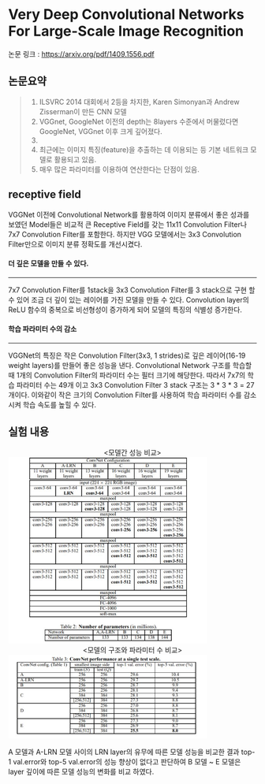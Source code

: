Very Deep Convolutional Networks For Large-Scale Image Recognition
============================================================================
논문 링크 : <https://arxiv.org/pdf/1409.1556.pdf>   
   
   
   
논문요약
--------
>1. ILSVRC 2014 대회에서 2등을 차지한, Karen Simonyan과 Andrew Zisserman이 만든 CNN 모델
>2. VGGnet, GoogleNet 이전의 depth는 8layers 수준에서 머물렀다면 GoogleNet, VGGnet 이후 크게 깊어졌다.
>3. 
>4. 최근에는 이미지 특징(feature)을 추출하는 데 이용되는 등 기본 네트워크 모델로 활용되고 있음.
>5. 매우 많은 파라미터를 이용하여 연산한다는 단점이 있음.

receptive field
---------------
VGGNet 이전에 Convolutional Network를 활용하여 이미지 분류에서 좋은 성과를 보였던 Model들은 비교적 큰 Receptive Field를 갖는 11x11 Convolution Filter나 7x7 Convolution Filter를 포함한다. 하지만 VGG 모델에서는 3x3 Convolution Filter만으로 이미지 분류 정확도를 개선시켰다.   

#### 더 깊은 모델을 만들 수 있다.
---
7x7 Convolution Filter를 1stack을 3x3 Convolution Filter를 3 stack으로 구현 할 수 있어 조금 더 깊이 있는 레이어를 가진  모델을 만들 수 있다. Convolution layer의 ReLU 함수의 중복으로 비선형성이 증가하게 되어 모델의 특징의 식별성 증가한다. 
<br>   
#### 학습 파라미터 수의 감소   
---
VGGNet의 특징은 작은 Convolution Filter(3x3, 1 strides)로 깊은 레이어(16-19 weight layers)를 만들어 좋은 성능을 낸다. Convolutional Network 구조를 학습할 때 1개의 Convolution Filter의 파라미터 수는 필터 크기에 해당한다. 따라서 7x7의 학습 파라미터 수는 49개 이고 3x3 Convolution Filter 3 stack 구조는 3 * 3 * 3 = 27 개이다. 이와같이 작은 크기의 Convolution Filter를 사용하여 학습 파라미터 수를 감소 시켜 학습 속도를 높힐 수 있다.



실험 내용
---------
<center><모델간 성능 비교></center>   
<img src="/image/1.JPG" width="80%" height="80%" title="img1" alt="img1"></img>   
<center><모델의 구조와 파라미터 수 비교></center>   
<img src="/image/2.JPG" width="80%" height="80%" title="img1" alt="img1"></img>   


A 모델과  A-LRN 모델 사이의 LRN layer의 유무에 따른 모델 성능을 비교한 결과 top-1 val.error와 top-5 val.error의 성능 향상이 없다고 판단하여  B 모델 ~ E 모델은 layer 깊이에 따른 모델 성능의 변화를 비교 하였다. 



